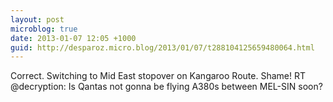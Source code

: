```yaml
---
layout: post
microblog: true
date: 2013-01-07 12:05 +1000
guid: http://desparoz.micro.blog/2013/01/07/t288104125659480064.html
---
```

Correct. Switching to Mid East stopover on Kangaroo Route. Shame! RT @decryption: Is Qantas not gonna be flying A380s between MEL-SIN soon?
